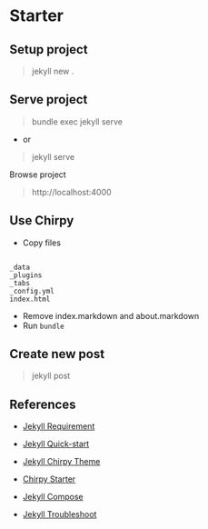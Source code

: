# Starter

## Setup project

> jekyll new .

## Serve project

> bundle exec jekyll serve

* or

> jekyll serve

Browse project

> http://localhost:4000

## Use Chirpy

* Copy files

``` 

_data
_plugins
_tabs
_config.yml
index.html
```

* Remove index.markdown and about.markdown
* Run `bundle`

## Create new post

> jekyll post <file-name>

## References

* [Jekyll Requirement](https://jekyllrb.com/docs/installation/)

* [Jekyll Quick-start](https://jekyllrb.com/docs/)

* [Jekyll Chirpy Theme](https://github.com/cotes2020/jekyll-theme-chirpy/)

* [Chirpy Starter](https://github.com/cotes2020/chirpy-starter)

* [Jekyll Compose](https://github.com/jekyll/jekyll-compose)

* [Jekyll Troubleshoot](https://docs.github.com/en/pages/setting-up-a-github-pages-site-with-jekyll)
